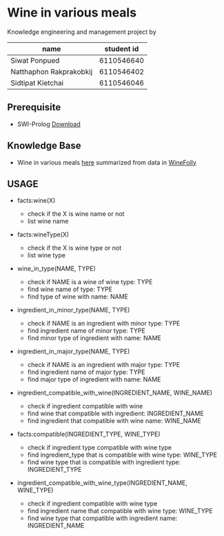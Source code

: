 # Wine in various meals

Knowledge engineering and management project by

| name                    | student id |
| ----------------------- | ---------- |
| Siwat Ponpued           | 6110546640 |
| Natthaphon Rakprakobkij | 6110546402 |
| Sidtipat Kietchai       | 6110546046 |

## Prerequisite

- SWI-Prolog [Download](https://www.swi-prolog.org/Download.html)

## Knowledge Base

- Wine in various meals [here](https://docs.google.com/spreadsheets/d/1OqsOBcwuq_BCIbzLmF_sSkSi3G_wkMLqgZNDWAK8pR8/edit?usp=sharing) summarized from data in [WineFolly](https://winefolly.com)

## USAGE

* facts:wine(X)
    * check if the X is wine name or not    
    * list wine name

* facts:wineType(X)
    * check if the X is wine type or not    
    * list wine type

* wine_in_type(NAME, TYPE)
    * check if NAME is a wine of wine type: TYPE
    * find wine name of type: TYPE
    * find type of wine with name: NAME

* ingredient_in_minor_type(NAME, TYPE)
    * check if NAME is an ingredient with minor type: TYPE
    * find ingredient name of minor type: TYPE
    * find minor type of ingredient with name: NAME

* ingredient_in_major_type(NAME, TYPE)
    * check if NAME is an ingredient with major type: TYPE
    * find ingredient name of major type: TYPE
    * find major type of ingredient with name: NAME

* ingredient_compatible_with_wine(INGREDIENT_NAME, WINE_NAME)
    * check if ingredient compatible with wine
    * find wine that compatible with ingredient: INGREDIENT_NAME
    * find ingredient that compatible with wine name: WINE_NAME

* facts:compatible(INGREDIENT_TYPE, WINE_TYPE)
    * check if ingredient type compatible with wine type
    * find ingredient_type that is compatible with wine type: WINE_TYPE
    * find wine type that is compatible with ingredient type: INGREDIENT_TYPE

* ingredient_compatible_with_wine_type(INGREDIENT_NAME, WINE_TYPE)
    * check if ingredient compatible with wine type
    * find ingredient name that compatible with wine type: WINE_TYPE
    * find wine type that compatible with ingredient name: INGREDIENT_NAME